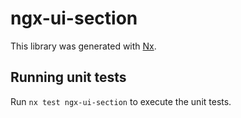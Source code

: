 # ngx-ui-section

This library was generated with [Nx](https://nx.dev).

## Running unit tests

Run `nx test ngx-ui-section` to execute the unit tests.
